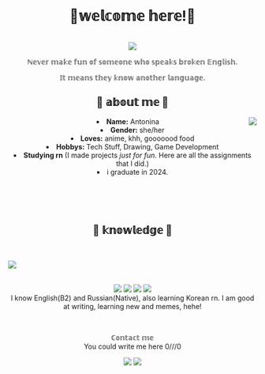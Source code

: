 <body>
  <center>
<h1 align="center"> 🤍𝕨𝕖𝕝𝕔𝕠𝕞𝕖 𝕙𝕖𝕣𝕖!🤍</h1>
<br>
<div align="center">
   <img src="https://pa1.aminoapps.com/8302/5c293080c158a1241ce851a523f2833b73fe99fbr1-512-288_hq.gif"  />
  </a>
    <br>
  <p>ℕ𝕖𝕧𝕖𝕣 𝕞𝕒𝕜𝕖 𝕗𝕦𝕟 𝕠𝕗 𝕤𝕠𝕞𝕖𝕠𝕟𝕖 𝕨𝕙𝕠 𝕤𝕡𝕖𝕒𝕜𝕤 𝕓𝕣𝕠𝕜𝕖𝕟 𝔼𝕟𝕘𝕝𝕚𝕤𝕙.</p>
  <p>𝕀𝕥 𝕞𝕖𝕒𝕟𝕤 𝕥𝕙𝕖𝕪 𝕜𝕟𝕠𝕨 𝕒𝕟𝕠𝕥𝕙𝕖𝕣 𝕝𝕒𝕟𝕘𝕦𝕒𝕘𝕖.</p>
</div>
<div>
<h2 align="center">🤍 𝕒𝕓𝕠𝕦𝕥 𝕞𝕖 🤍</h2>
  <div align="center">
<img src="https://i.pinimg.com/originals/bc/65/36/bc65363dbea904974b12c123fcff672e.gif" align="right">
  </div>
<li>
 <b>Name:</b> Antonina</li>
<li><b>Gender:</b> she/her</li>
<li><b>Loves:</b> anime, khh, gooooood food</li>
<li>
<b>Hobbys:</b> Tech Stuff, Drawing, Game Development
</li>
<li>
<b>Studying rn</b> (I made projects <i>just for fun</i>. Here are all the assignments that I did.)
</li>
<li>i graduate in 2024.
</li>
<br><br><br>
</div>
<div>
<div>
  <br>
<h2 align="center">🤍 𝕜𝕟𝕠𝕨𝕝𝕖𝕕𝕘𝕖 🤍</h2>
 <br>
<p>
  <div align="center">
<img src="https://pa1.narvii.com/6242/b8230f9690928e66efd4579218903b0b42772b1a_hq.gif" align="left">
  </div>
</div>
</div>
<div>
  <br>
  <br>
<p align="center"><img src="https://img.shields.io/badge/c%23-%23239120.svg?style=for-the-badge&logo=c-sharp&logoColor=white"/> <img src="https://img.shields.io/badge/c++-%2300599C.svg?style=for-the-badge&logo=c%2B%2B&logoColor=white"/> <img src="https://img.shields.io/badge/html5-%23E34F26.svg?style=for-the-badge&logo=html5&logoColor=white"/> <img src="https://img.shields.io/badge/python-3670A0?style=for-the-badge&logo=python&logoColor=ffdd54"/><br>
  I know English(B2) and Russian(Native), also learning Korean rn. I am good at writing, learning new and memes, hehe!
</p>
<br>
<p align="center">ℂ𝕠𝕟𝕥𝕒𝕔𝕥 𝕞𝕖<br>
You could write me here 0///0
</p>
<p align="center"><a href="https://t.me/kkinovarrr" target="_blank"><img src="https://img.shields.io/badge/Telegram-2CA5E0?style=for-the-badge&logo=telegram&logoColor=white"/></a> 
<a href="https://discord.com/users/491281679713959936" target="_blank"><img src="https://img.shields.io/badge/Discord-%235865F2.svg?style=for-the-badge&logo=discord&logoColor=white"/></a></p>
</div>

